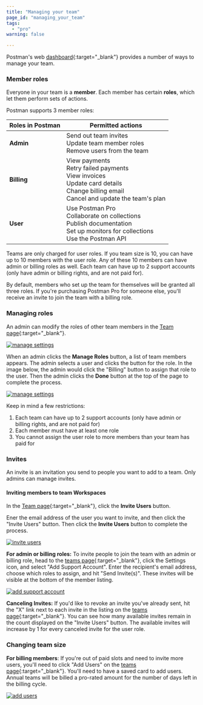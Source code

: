 ```yaml
---
title: "Managing your team"
page_id: "managing_your_team"
tags: 
  - "pro"
warning: false

---
```


Postman's web [dashboard](https://app.getpostman.com/dashboard/teams){:target="_blank"} provides a number of ways to manage your team.

### Member roles 

Everyone in your team is a **member**. Each member has certain **roles**, which let them perform sets of actions.

Postman supports 3 member roles:

| Roles in Postman |   Permitted actions  |
| ---   |   ---     |
| **Admin**   |    Send out team invites  <br>  Update team member roles  <br>  Remove users from the team |
| **Billing**   |   View payments  <br>  Retry failed payments  <br>  View invoices  <br>  Update card details  <br>  Change billing email  <br>  Cancel and update the team's plan  |
| **User**   |    Use Postman Pro  <br>  Collaborate on collections  <br>  Publish documentation  <br>  Set up monitors for collections  <br>  Use the Postman API  |

Teams are only charged for user roles. If you team size is 10, you can have up to 10 members with the user role. Any of these 10 members can have admin or billing roles as well. Each team can have up to 2 support accounts (only have admin or billing rights, and are not paid for).

By default, members who set up the team for themselves will be granted all three roles. If you're purchasing Postman Pro for someone else, you'll receive an invite to join the team with a billing role.

### Managing roles

An admin can modify the roles of other team members in the [Team page]({{site.pm.gs}}/dashboard/teams){:target="_blank"}. 
	
  [![manage settings](https://s3.amazonaws.com/postman-static-getpostman-com/postman-docs/PRO-managePermissions2.png)](https://s3.amazonaws.com/postman-static-getpostman-com/postman-docs/PRO-managePermissions2.png)
	
When an admin clicks the **Manage Roles** button, a list of team members appears. The admin selects a user and clicks the button for the role. In the image below, the admin would click the "Billing" button to assign that role to the user. Then the admin clicks the **Done** button at the top of the page to complete the process.

  [![manage settings](https://s3.amazonaws.com/postman-static-getpostman-com/postman-docs/PRO-manageRoles.png)](https://s3.amazonaws.com/postman-static-getpostman-com/postman-docs/PRO-manageRoles.png)

Keep in mind a few restrictions:

   1.  Each team can have up to 2 support accounts (only have admin or billing rights, and are not paid for)
   2.  Each member must have at least one role
   3.  You cannot assign the user role to more members than your team has paid for

### Invites

An invite is an invitation you send to people you want to add to a team. Only admins can manage invites.

#### Inviting members to team Workspaces

In the [Team page]({{site.pm.gs}}/dashboard/teams){:target="_blank"}, click the **Invite Users** button. 

Ener the email address of the user you want to invite, and then click the "Invite Users" button. Then click the **Invite Users** button to complete the process.

 [![invite users](https://s3.amazonaws.com/postman-static-getpostman-com/postman-docs/PRO-invite-users2.png)](https://s3.amazonaws.com/postman-static-getpostman-com/postman-docs/PRO-invite-users2.png)



**For admin or billing roles:** To invite people to join the team with an admin or billing role, head to the [teams page]({{site.pm.gs}}/dashboard/teams){:target="_blank"}, click the Settings icon, and select "Add Support Account". Enter the recipient's email address, choose which roles to assign, and hit "Send Invite(s)". These invites will be visible at the bottom of the member listing. 

  [![add support account](https://s3.amazonaws.com/postman-static-getpostman-com/postman-docs/supportAccount.jpg)](https://s3.amazonaws.com/postman-static-getpostman-com/postman-docs/supportAccount.jpg)

**Canceling Invites:** If you'd like to revoke an invite you've already sent, hit the "X" link next to each invite in the listing on the [teams page]({{site.pm.gs}}/dashboard/teams){:target="_blank"}. You can see how many available invites remain in the count displayed on the "Invite Users" button. The available invites will increase by 1 for every canceled invite for the user role.

### Changing team size

**For billing members**: If you're out of paid slots and need to invite more users, you'll need to click "Add Users" on the [teams page]({{site.pm.gs}}/dashboard/teams){:target="_blank"}. You'll need to have a saved card to add users. Annual teams will be billed a pro-rated amount for the number of days left in the billing cycle.

  [![add users](https://s3.amazonaws.com/postman-static-getpostman-com/postman-docs/addUsers.jpg)](https://s3.amazonaws.com/postman-static-getpostman-com/postman-docs/addUsers.jpg)
